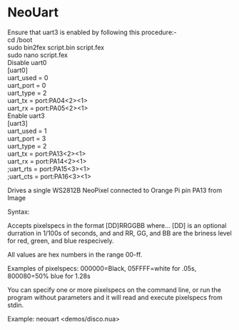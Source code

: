 NeoUart
=======
Ensure that uart3 is enabled by following this procedure:-   
  cd /boot     
  sudo bin2fex script.bin script.fex     
  sudo nano script.fex     
Disable uart0      
  [uart0]    
  uart_used       = 0   
  uart_port       = 0   
  uart_type       = 2   
  uart_tx         = port:PA04<2><1><default><default>   
  uart_rx         = port:PA05<2><1><default><default>    
Enable uart3   
  [uart3]   
  uart_used       = 1   
  uart_port       = 3  
  uart_type       = 2  
  uart_tx         = port:PA13<2><1><default><default>   
  uart_rx         = port:PA14<2><1><default><default>   
  ;uart_rts        = port:PA15<3><1><default><default>   
  ;uart_cts        = port:PA16<3><1><default><default>   
   
Drives a single WS2812B NeoPixel connected to Orange Pi pin PA13 from Image 
 
Syntax: 
 
Accepts pixelspecs in the format [DD]RRGGBB where... 
[DD] is an optional durration in 1/100s of seconds, and 
and RR, GG, and BB are the briness level for red, green, and blue respecively. 
 
All values are hex numbers in the range 00-ff. 
 
Examples of pixelspecs: 
000000=Black, 05FFFF=white for .05s, 800080=50% blue for 1.28s 
 
You can specify one or more pixelspecs on the command line, or run the 
program without parameters and it will read and execute pixelspecs from 
stdin.  
 
Example: 
neouart <demos/disco.nua> 
